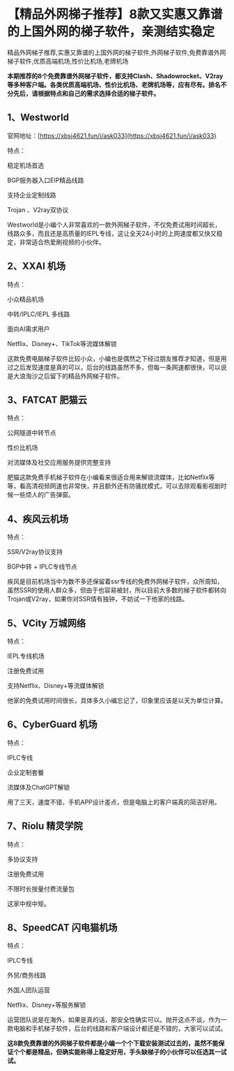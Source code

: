 # 【精品外网梯子推荐】8款又实惠又靠谱的上国外网的梯子软件，亲测结实稳定
精品外网梯子推荐,实惠又靠谱的上国外网的梯子软件,外网梯子软件,免费靠谱外网梯子软件,优质高端机场,性价比机场,老牌机场

**本期推荐的8个免费靠谱外网梯子软件，都支持Clash、Shadowrocket、V2ray等多种客户端。各类优质高端机场、性价比机场、老牌机场等，应有尽有。排名不分先后，请根据特点和自己的需求选择合适的梯子软件。**

## 1、Westworld
官网地址：[https://xbsj4621.fun/i/ask033](https://xbsj4621.fun/i/ask033)

特点：

稳定机场首选

BGP服务器入口EIP精品线路

支持企业定制线路

Trojan 、V2ray双协议

Westworld是小编个人非常喜欢的一款外网梯子软件，不仅免费试用时间超长，线路众多，而且还是高质量的IEPL专线，这让全天24小时的上网速度都又快又稳定，非常适合热爱刷视频的小伙伴。

## 2、XXAI 机场
特点：

小众精品机场

中转/IPLC/IEPL 多线路

面向AI需求用户

Netflix、Disney+、TikTok等流媒体解锁

这款免费电脑梯子软件比较小众，小编也是偶然之下经过朋友推荐才知道，但是用过之后发现速度是真的可以，后台的线路虽然不多，但每一条网速都很快，可以说是大浪淘沙之后留下的精品外网梯子软件。

## 3、FATCAT 肥猫云
特点：

公网隧道中转节点

性价比机场

对流媒体及社交应用服务提供完整支持

肥猫这款免费手机梯子软件在小编看来很适合用来解锁流媒体，比如Netflix等等，看高清视频网速也非常快，并且额外还有防骚扰模式，可以去除观看影视剧时候一些烦人的广告弹窗。

## 4、疾风云机场
特点：

SSR/V2ray协议支持

BGP中转 + IPLC专线节点

疾风是目前机场当中为数不多还保留着ssr专线的免费外网梯子软件，众所周知，虽然SSR的使用人群众多，但由于也容易被封，所以目前大多数的梯子软件都转向Trojan或V2ray，如果你对SSR情有独钟，不妨试一下他家的线路。

## 5、VCity 万城网络
特点：

IEPL专线机场

注册免费试用

支持Netflix、Disney+等流媒体解锁

他家的免费试用时间很长，具体多久小编忘记了，印象里应该是以天为单位计算。

## 6、CyberGuard 机场
特点：

IPLC专线

企业定制套餐

流媒体及ChatGPT解锁

用了三天，速度不错，手机APP设计差点，但是电脑上的客户端真的简洁好用。

## 7、Riolu 精灵学院
特点：

多协议支持

注册免费试用

不限时长按量付费流量包

这家中规中矩。

## 8、SpeedCAT  闪电猫机场
特点：

IPLC专线

外贸/商务线路

外国人团队运营

Netflix、Disney+等服务解锁

运营团队说是在海外，如果是真的话，那安全性确实可以。抛开这点不谈，作为一款电脑和手机梯子软件，后台的线路和客户端设计都还是不错的，大家可以试试。

**这8款免费靠谱的外网梯子软件都是小编一个个下载安装测试过去的，虽然不能保证个个都是精品，但确实能称得上稳定好用，手头缺梯子的小伙伴可以任选其一试试。**
